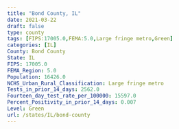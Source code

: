 ```yaml
---
title: "Bond County, IL"
date: 2021-03-22
draft: false
type: county
tags: [FIPS:17005.0,FEMA:5.0,Large fringe metro,Green]
categories: [IL]
County: Bond County
State: IL
FIPS: 17005.0
FEMA_Region: 5.0
Population: 16426.0
NCHS_Urban_Rural_Classification: Large fringe metro
Tests_in_prior_14_days: 2562.0
Fourteen_day_test_rate_per_100000: 15597.0
Percent_Positivity_in_prior_14_days: 0.007
Level: Green
url: /states/IL/bond-county
---
```




